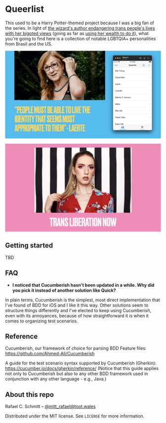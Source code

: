 # Queerlist

This used to be a Harry Potter-themed project because I was a big fan of the series. In light of [the wizard's author endangering trans people's lives with her bigoted views](https://youtu.be/7gDKbT_l2us) (going as far as [using her wealth to do it](https://x.com/ThomasWillett9/status/1758951601991987294)), what you're going to find here is a collection of notable LGBTQIA+ personalities from Brasil and the US.

![The iOS Simulator running Queerlist beside a picture of Brazilian cartoonist Laerte and her quote "People must be able to live the identity that seems most appropriate to them".](Images/Banner1.png)

![A picture of trans YouTuber Natalie Wynn wearing a red blouse and golden earrings over a pink background with the words Trans Liberation Now underneath.](Images/Banner2.png)

## Getting started

TBD

## FAQ

- **I noticed that Cucumberish hasn't been updated in a while. Why did you pick it instead of another solution like Quick?**

In plain terms, Cucumberish is the simplest, most direct implementation that I've found of BDD for iOS and I like it this way. Other solutions seem to structure things differently and I've elected to keep using Cucumberish, even with its annoyances, because of how straightforward it is when it comes to organizing test scenarios.

## Reference

Cucumberish, our framework of choice for parsing BDD Feature files: https://github.com/Ahmed-Ali/Cucumberish

A guide for the test scenario syntax supported by Cucumberish (Gherkin): https://cucumber.io/docs/gherkin/reference/ (Notice that this guide applies not only to Cucumberish but also to any other BDD framework used in conjunction with any other language - e.g., Java.)

## About this repo

Rafael C. Schmitt – [@mitt_rafael@toot.wales](https://toot.wales/@mitt_rafael)

Distributed under the MIT license. See ``LICENSE`` for more information.
